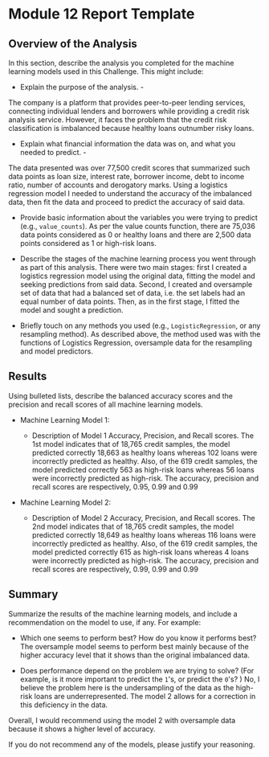 # Module 12 Report Template

## Overview of the Analysis

In this section, describe the analysis you completed for the machine learning models used in this Challenge. This might include:

* Explain the purpose of the analysis. - 

The company is a platform that provides peer-to-peer lending services, connecting individual lenders and borrowers while providing a credit risk analysis service.
However, it faces the problem that the credit risk classification is imbalanced because healthy loans outnumber risky loans.

* Explain what financial information the data was on, and what you needed to predict. - 

The data presented was over 77,500 credit scores that summarized such data points as loan size, interest rate, borrower income, debt to income ratio, number of accounts and derogatory marks. Using a logistics regression model I needed to understand the accuracy of the imbalanced data, then fit the data and proceed to predict the accuracy of said data. 

* Provide basic information about the variables you were trying to predict (e.g., `value_counts`).
As per the value counts function, there are 75,036 data points considered as 0 or healthy loans and there are 2,500 data points considered as 1 or high-risk loans. 

* Describe the stages of the machine learning process you went through as part of this analysis.
There were two main stages: first I created a logistics regression model using the original data, fitting the model and seeking predictions from said data. Second, I created and oversample set of data that had a balanced set of data, i.e. the set labels had an equal number of data points. Then, as in the first stage, I fitted the model and sought a prediction.  

* Briefly touch on any methods you used (e.g., `LogisticRegression`, or any resampling method).
As described above, the method used was with the functions of Logistics Regression, oversample data for the resampling and model predictors.

## Results

Using bulleted lists, describe the balanced accuracy scores and the precision and recall scores of all machine learning models.

* Machine Learning Model 1:
  * Description of Model 1 Accuracy, Precision, and Recall scores.
The 1st model indicates that of 18,765 credit samples, the model predicted correctly 18,663 as healthy loans whereas 102 loans were incorrectly predicted as healthy. Also, of the 619 credit samples, the model predicted correctly 563 as high-risk loans whereas 56 loans were incorrectly predicted as high-risk.
The accuracy, precision and recall scores are respectively, 0.95, 0.99 and 0.99


* Machine Learning Model 2:
  * Description of Model 2 Accuracy, Precision, and Recall scores.
The 2nd model indicates that of 18,765 credit samples, the model predicted correctly 18,649 as healthy loans whereas 116 loans were incorrectly predicted as healthy. Also, of the 619 credit samples, the model predicted correctly 615 as high-risk loans whereas 4 loans were incorrectly predicted as high-risk.
The accuracy, precision and recall scores are respectively, 0.99, 0.99 and 0.99  
  

## Summary

Summarize the results of the machine learning models, and include a recommendation on the model to use, if any. For example:
* Which one seems to perform best? How do you know it performs best?
The oversample model seems to perform best mainly because of the higher accuracy level that it shows than the original imbalanced data.

* Does performance depend on the problem we are trying to solve? (For example, is it more important to predict the `1`'s, or predict the `0`'s? )
No, I believe the problem here is the undersampling of the data as the high-risk loans are underrepresented. The model 2 allows for a correction in this deficiency in the data.

Overall, I would recommend using the model 2 with oversample data because it shows a higher level of accuracy.

If you do not recommend any of the models, please justify your reasoning.
